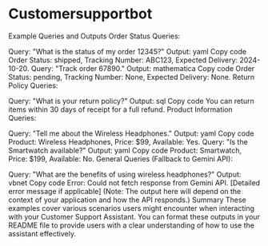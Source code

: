 # Customersupportbot
Example Queries and Outputs
Order Status Queries:

Query: "What is the status of my order 12345?"
Output:
yaml
Copy code
Order Status: shipped, Tracking Number: ABC123, Expected Delivery: 2024-10-20.
Query: "Track order 67890."
Output:
mathematica
Copy code
Order Status: pending, Tracking Number: None, Expected Delivery: None.
Return Policy Queries:

Query: "What is your return policy?"
Output:
sql
Copy code
You can return items within 30 days of receipt for a full refund.
Product Information Queries:

Query: "Tell me about the Wireless Headphones."
Output:
yaml
Copy code
Product: Wireless Headphones, Price: $99, Available: Yes.
Query: "Is the Smartwatch available?"
Output:
yaml
Copy code
Product: Smartwatch, Price: $199, Available: No.
General Queries (Fallback to Gemini API):

Query: "What are the benefits of using wireless headphones?"
Output:
vbnet
Copy code
Error: Could not fetch response from Gemini API. [Detailed error message if applicable]
(Note: The output here will depend on the context of your application and how the API responds.)
Summary
These examples cover various scenarios users might encounter when interacting with your Customer Support Assistant. You can format these outputs in your README file to provide users with a clear understanding of how to use the assistant effectively.

